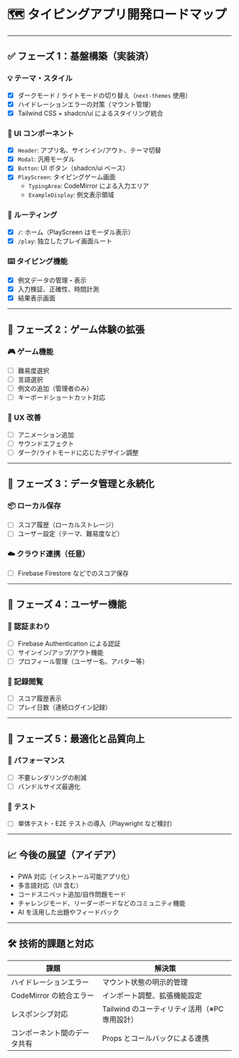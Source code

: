 # 🗺️ タイピングアプリ開発ロードマップ

---

## ✅ フェーズ 1：基盤構築（実装済）

### 💡 テーマ・スタイル

- [x] ダークモード / ライトモードの切り替え（`next-themes` 使用）
- [x] ハイドレーションエラーの対策（マウント管理）
- [x] Tailwind CSS + shadcn/ui によるスタイリング統合

### 🧩 UI コンポーネント

- [x] `Header`: アプリ名、サインイン/アウト、テーマ切替
- [x] `Modal`: 汎用モーダル
- [x] `Button`: UI ボタン（shadcn/ui ベース）
- [x] `PlayScreen`: タイピングゲーム画面
  - `TypingArea`: CodeMirror による入力エリア
  - `ExampleDisplay`: 例文表示領域

### 🧭 ルーティング

- [x] `/`: ホーム（PlayScreen はモーダル表示）
- [x] `/play`: 独立したプレイ画面ルート

### ⌨️ タイピング機能

- [x] 例文データの管理・表示
- [x] 入力検証、正確性、時間計測
- [x] 結果表示画面

---

## 🚀 フェーズ 2：ゲーム体験の拡張

### 🎮 ゲーム機能

- [ ] 難易度選択
- [ ] 言語選択
- [ ] 例文の追加（管理者のみ）
- [ ] キーボードショートカット対応

### 💫 UX 改善

- [ ] アニメーション追加
- [ ] サウンドエフェクト
- [ ] ダーク/ライトモードに応じたデザイン調整

---

## 💾 フェーズ 3：データ管理と永続化

### 📦 ローカル保存

- [ ] スコア履歴（ローカルストレージ）
- [ ] ユーザー設定（テーマ、難易度など）

### ☁️ クラウド連携（任意）

- [ ] Firebase Firestore などでのスコア保存

---

## 🔐 フェーズ 4：ユーザー機能

### 👤 認証まわり

- [ ] Firebase Authentication による認証
- [ ] サインイン/アップ/アウト機能
- [ ] プロフィール管理（ユーザー名、アバター等）

### 🧾 記録閲覧

- [ ] スコア履歴表示
- [ ] プレイ日数（連続ログイン記録）

---

## 🔧 フェーズ 5：最適化と品質向上

### 🚀 パフォーマンス

- [ ] 不要レンダリングの削減
- [ ] バンドルサイズ最適化

### 🧪 テスト

- [ ] 単体テスト・E2E テストの導入（Playwright など検討）

---

## 📈 今後の展望（アイデア）

- PWA 対応（インストール可能アプリ化）
- 多言語対応（UI 含む）
- コードスニペット追加/自作問題モード
- チャレンジモード、リーダーボードなどのコミュニティ機能
- AI を活用した出題やフィードバック

---

## 🛠 技術的課題と対応

| 課題                         | 解決策                                        |
| ---------------------------- | --------------------------------------------- |
| ハイドレーションエラー       | マウント状態の明示的管理                      |
| CodeMirror の統合エラー      | インポート調整、拡張機能設定                  |
| レスポンシブ対応             | Tailwind のユーティリティ活用（※PC 専用設計） |
| コンポーネント間のデータ共有 | Props とコールバックによる連携                |

